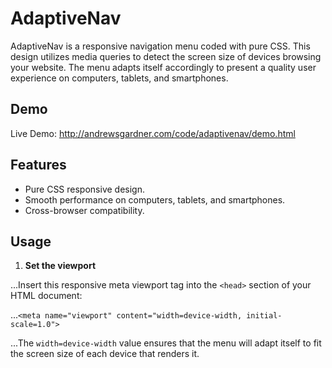 # AdaptiveNav
AdaptiveNav is a responsive navigation menu coded with pure CSS. This design utilizes media queries to detect the screen size of devices browsing your website. The menu adapts itself accordingly to present a quality user experience on computers, tablets, and smartphones.

## Demo
Live Demo: http://andrewsgardner.com/code/adaptivenav/demo.html

## Features
* Pure CSS responsive design.
* Smooth performance on computers, tablets, and smartphones.
* Cross-browser compatibility.

## Usage
1. **Set the viewport**

...Insert this responsive meta viewport tag into the ```<head>``` section of your HTML document:

...```<meta name="viewport" content="width=device-width, initial-scale=1.0">```

...The ```width=device-width``` value ensures that the menu will adapt itself to fit the screen size of each device that renders it.
